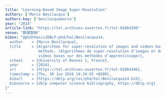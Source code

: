 ```yaml
---
title: "Learning-Based Image Super-Resolution"
authors: ['Marco Bevilacqua']
authors-key: ['bevilacquamarco']
year: "2014"
article-link: "https://tel.archives-ouvertes.fr/tel-01064396"
venue: "数据暂缺"
bibex: "@phdthesis{DBLP:phd/hal/Bevilacqua14,
  author    = {Marco Bevilacqua},
  title     = {Algorithms for super-resolution of images and videos based on learning
               methods. (Algorithmes de super-resolution d'images et de
               videos bases sur des methodes d'apprentissage)},
  school    = {University of Rennes 1, France},
  year      = {2014},
  url       = {https://tel.archives-ouvertes.fr/tel-01064396},
  timestamp = {Thu, 30 Jun 2016 14:34:55 +0200},
  biburl    = {https://dblp.org/rec/phd/hal/Bevilacqua14.bib},
  bibsource = {dblp computer science bibliography, https://dblp.org}
}"
---
```

